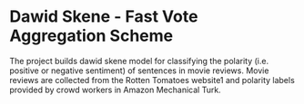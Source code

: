 # Dawid Skene - Fast Vote Aggregation Scheme

The project builds dawid skene model for classifying the polarity (i.e. positive or negative sentiment) of sentences in movie reviews. Movie reviews are collected from the Rotten Tomatoes website1 and polarity labels provided by crowd workers in Amazon
Mechanical Turk.
